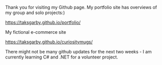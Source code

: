 Thank you for visiting my Github page. 
My portfolio site has overviews of my group and solo projects:) 

https://taksgarby.github.io/portfolio/
<br/>

My fictional e-commerce site<br/>

https://taksgarby.github.io/curiositymugs/
<br/>

There might not be many github updates for the next two weeks - I am currently learning C# and .NET for a volunteer project. 
